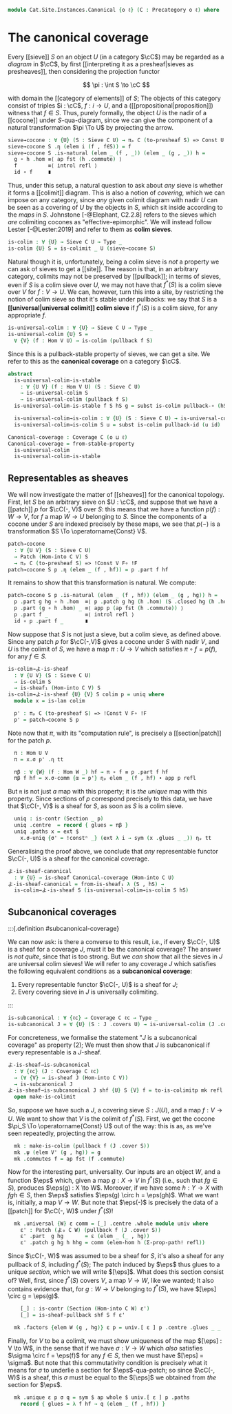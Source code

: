 <!--
```agda
open import Cat.Instances.Shape.Terminal
open import Cat.Diagram.Colimit.Base
open import Cat.Instances.Elements
open import Cat.Site.Constructions
open import Cat.Functor.Constant
open import Cat.Functor.Kan.Base
open import Cat.Diagram.Sieve
open import Cat.Site.Closure
open import Cat.Functor.Hom
open import Cat.Site.Base
open import Cat.Prelude

import Cat.Reasoning as Cat
```
-->

```agda
module Cat.Site.Instances.Canonical {o ℓ} (C : Precategory o ℓ) where
```

# The canonical coverage

<!--
```agda
open Element-hom
open Element
open Cat C
open _=>_
```
-->

Every [[sieve]] $S$ on an object $U$ (in a category $\cC$) may be
regarded as a *diagram* in $\cC$, by first [[interpreting it as a
presheaf|sieves as presheaves]], then considering the projection functor

$$
\pi : \int S \to \cC
$$

with domain the [[category of elements]] of $S$; The objects of this
category consist of triples $i : \cC$, $f : i \to U$, and a
([[propositional|proposition]]) witness that $f \in S$. Thus, purely
formally, the object $U$ is the nadir of a [[cocone]] under
$S$-qua-diagram, since we can give the component of a natural
transformation $\pi \To U$ by projecting the arrow.

```agda
sieve→cocone : ∀ {U} (S : Sieve C U) → πₚ C (to-presheaf S) => Const U
sieve→cocone S .η (elem i (f , f∈S)) = f
sieve→cocone S .is-natural (elem _ (f , _)) (elem _ (g , _)) h =
  g ∘ h .hom ≡⟨ ap fst (h .commute) ⟩
  f          ≡⟨ introl refl ⟩
  id ∘ f     ∎
```

Thus, under this setup, a natural question to ask about *any* sieve is
whether it forms a [[colimit]] diagram. This is also a notion of
*covering*, which we can impose on any category, since *any* given
colimit diagram with nadir $U$ can be seen as a covering of $U$ by the
objects in $S$, which sit inside according to the *maps* in $S$.
Johnstone [-@Elephant, C2.2.8] refers to the sieves which *are*
colimiting cocones as "effective-epimorphic". We will instead follow
Lester [-@Lester:2019] and refer to them as **colim sieves**.

```agda
is-colim : ∀ {U} → Sieve C U → Type _
is-colim {U} S = is-colimit _ U (sieve→cocone S)
```

Natural though it is, unfortunately, being a colim sieve is *not* a
property we can ask of sieves to get a [[site]]. The reason is that, in
an arbitrary category, colimits may not be preserved by [[pullback]]; in
terms of sieves, even if $S$ is a colim sieve over $U$, we may not have
that $f^*(S)$ is a colim sieve over $V$ for $f : V \to U$. We can,
however, turn this into a site, by restricting the notion of colim sieve
so that it's stable under pullbacks: we say that $S$ is a **[[universal|universal colimit]]
colim sieve** if $f^*(S)$ is a colim sieve, for any appropriate $f$.

```agda
is-universal-colim : ∀ {U} → Sieve C U → Type _
is-universal-colim {U} S =
  ∀ {V} (f : Hom V U) → is-colim (pullback f S)
```

Since this is a pullback-stable property of sieves, we can get a site.
We refer to this as the **canonical coverage** on a category $\cC$.

```agda
abstract
  is-universal-colim-is-stable
    : ∀ {U V} (f : Hom V U) (S : Sieve C U)
    → is-universal-colim S
    → is-universal-colim (pullback f S)
  is-universal-colim-is-stable f S hS g = subst is-colim pullback-∘ (hS (f ∘ g))

  is-universal-colim→is-colim : ∀ {U} (S : Sieve C U) → is-universal-colim S → is-colim S
  is-universal-colim→is-colim S u = subst is-colim pullback-id (u id)

Canonical-coverage : Coverage C (o ⊔ ℓ)
Canonical-coverage = from-stable-property
  is-universal-colim
  is-universal-colim-is-stable
```

## Representables as sheaves

We will now investigate the matter of [[sheaves]] for the canonical
topology. First, let $S$ be an arbitrary sieve on $U : \cC$, and suppose
that we have a [[patch]] $p$ for $\cC(-, V)$ over $S$: this means that
we have a function $p(f) : W \to V$, for $f$ a map $W \to U$ belonging
to $S$. Since the components of a cocone under $S$ are indexed precisely
by these maps, we see that $p(-)$ is a transformation $S \To
\operatorname{Const} V$.

```agda
patch→cocone
  : ∀ {U V} (S : Sieve C U)
  → Patch (Hom-into C V) S
  → πₚ C (to-presheaf S) => !Const V F∘ !F
patch→cocone S p .η (elem _ (f , hf)) = p .part f hf
```

It remains to show that this transformation is natural. We compute:

```agda
patch→cocone S p .is-natural (elem _ (f , hf)) (elem _ (g , hg)) h =
  p .part g hg ∘ h .hom  ≡⟨ p .patch g hg (h .hom) (S .closed hg (h .hom)) ⟩
  p .part (g ∘ h .hom) _ ≡⟨ app p (ap fst (h .commute)) ⟩
  p .part f _            ≡⟨ introl refl ⟩
  id ∘ p .part f _       ∎
```

Now suppose that $S$ is not just a sieve, but a colim sieve, as defined
above. Since any patch $p$ for $\cC(-,V)$ gives a cocone under $S$ with
nadir $V$, and $U$ is the colimit of $S$, we have a map $\pi : U \to V$
which satisfies $\pi \circ f = p(f)$, for any $f \in S$.

```agda
is-colim→よ-is-sheaf
  : ∀ {U V} (S : Sieve C U)
  → is-colim S
  → is-sheaf₁ (Hom-into C V) S
is-colim→よ-is-sheaf {U} {V} S colim p = uniq where
  module x = is-lan colim

  p' : πₚ C (to-presheaf S) => !Const V F∘ !F
  p' = patch→cocone S p
```

Note now that $\pi$, with its "computation rule", is precisely a
[[section|patch]] for the patch $p$.

```agda
  π : Hom U V
  π = x.σ p' .η tt

  πβ : ∀ {W} (f : Hom W _) hf → π ∘ f ≡ p .part f hf
  πβ f hf = x.σ-comm {α = p'} ηₚ elem _ (f , hf) ∙ app p refl
```

But `π` is not just *a* map with this property; it is *the unique* map
with this property. Since sections of $p$ correspond precisely to this
data, we have that $\cC(-, V)$ is a sheaf for $S$, as soon as $S$ is a
colim sieve.

```agda
  uniq : is-contr (Section _ p)
  uniq .centre  = record { glues = πβ }
  uniq .paths x = ext $
    x.σ-uniq {σ' = !constⁿ _} (ext λ i → sym (x .glues _ _)) ηₚ tt
```

Generalising the proof above, we conclude that *any* representable
functor $\cC(-, U)$ is a sheaf for the canonical coverage.

```agda
よ-is-sheaf-canonical
  : ∀ {U} → is-sheaf Canonical-coverage (Hom-into C U)
よ-is-sheaf-canonical = from-is-sheaf₁ λ (S , hS) →
  is-colim→よ-is-sheaf S (is-universal-colim→is-colim S hS)
```

## Subcanonical coverages

:::{.definition #subcanonical-coverage}

We can now ask: is there a converse to this result, i.e., if every
$\cC(-, U)$ is a sheaf for a coverage $J$, must it be the canonical
coverage? The answer is *not quite*, since that is too strong. But we
*can* show that all the sieves in $J$ are universal colim sieves! We
will refer to any coverage $J$ which satisfies the following equivalent
conditions as a **subcanonical coverage**:

1. Every representable functor $\cC(-, U)$ is a sheaf for $J$;
2. Every covering sieve in $J$ is universally colimiting.

:::

```agda
is-subcanonical : ∀ {ℓc} → Coverage C ℓc → Type _
is-subcanonical J = ∀ {U} (S : J .covers U) → is-universal-colim (J .cover S)
```

<!--
```agda
make-is-colim : ∀ {U} (S : Sieve C U) → Type _
make-is-colim {U} S = make-is-colimit (πₚ C (to-presheaf S)) U

is-subcanonical→よ-is-sheaf
  : ∀ {ℓc} (J : Coverage C ℓc)
  → is-subcanonical J
  → ∀ {V} → is-sheaf J (Hom-into C V)
is-subcanonical→よ-is-sheaf J sub {V} = from-is-sheaf₁ λ c →
  is-colim→よ-is-sheaf _ (is-universal-colim→is-colim (J .cover c) (sub _))
```
-->

For concreteness, we formalise the statement "$J$ is a subcanonical
coverage" as property (2); We must then show that $J$ is subcanonical if
every representable is a $J$-sheaf.

```agda
よ-is-sheaf→is-subcanonical
  : ∀ {ℓc} (J : Coverage C ℓc)
  → (∀ {V} → is-sheaf J (Hom-into C V))
  → is-subcanonical J
よ-is-sheaf→is-subcanonical J shf {U} S {V} f = to-is-colimitp mk refl where
  open make-is-colimit
```

So, suppose we have such a $J$, a covering sieve $S : J(U)$, and a map
$f : V \to U$. We want to show that $V$ is the colimit of $f^*(S)$.
First, we get the cocone $\pi_S \To \operatorname{Const} U$ out of the
way: this is as, as we've seen repeatedly, projecting the arrow.

```agda
  mk : make-is-colim (pullback f (J .cover S))
  mk .ψ (elem V' (g , hg)) = g
  mk .commutes f = ap fst (f .commute)
```

Now for the interesting part, universality. Our inputs are an object
$W$, and a function $\eps$ which, given a map $g : X \to V$ in $f^*(S)$
(i.e., such that $fg \in S$), produces $\eps(g) : X \to W$. Moreover, if
we have some $h : Y \to X$ with $fgh \in S$, then $\eps$ satisfies
$\eps(g) \circ h = \eps(gh)$. What we want is, initially, a map $V \to
W$. But note that $\eps(-)$ is precisely the data of a [[patch]] for
$\cC(-, W)$ under $f^*(S)$!

```agda
  mk .universal {W} ε comm = [_] .centre .whole module univ where
    ε' : Patch (よ₀ C W) (pullback f (J .cover S))
    ε' .part  g hg       = ε (elem _ (_ , hg))
    ε' .patch g hg h hhg = comm (elem-hom h (Σ-prop-path! refl))
```

Since $\cC(-, W)$ was assumed to be a sheaf for $S$, it's also a sheaf
for any pullback of $S$, including $f^*(S)$; The patch induced by $\eps$
thus glues to a unique *section*, which we will write $[\eps]$. What
does this section consist of? Well, first, since $f^*(S)$ covers $V$, a
map $V \to W$, like we wanted; It also contains evidence that, for $g :
W \to V$ belonging to $f^*(S)$, we have $[\eps] \circ g = \eps(g)$.

```agda
    [_] : is-contr (Section (Hom-into C W) ε')
    [_] = is-sheaf-pullback shf S f ε'

  mk .factors {elem W (g , hg)} ε p = univ.[ ε ] p .centre .glues _ _
```

Finally, for $V$ to be a colimit, we must show uniqueness of the map
$[\eps] : V \to W$, in the sense that if we have $\sigma : V \to W$
which *also* satisfies $\sigma \circ f = \eps(f)$ for any $f \in S$,
then we must have $[\eps] = \sigma$. But note that this commutativity
condition is precisely what it means for $\sigma$ to underlie a section
for $\eps$-qua-patch; so since $\cC(-, W)$ is a sheaf, this $\sigma$
must be equal to the $[\eps]$ we obtained from *the* section for
$\eps$.

```agda
  mk .unique ε p σ q = sym $ ap whole $ univ.[ ε ] p .paths
    record { glues = λ f hf → q (elem _ (f , hf)) }
```
